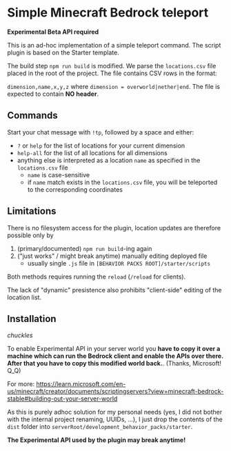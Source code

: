 # Simple Minecraft Bedrock teleport

**Experimental Beta API required**

This is an ad-hoc implementation of a simple teleport command. The script 
plugin is based on the Starter template.

The build step `npm run build` is modified. We parse the `locations.csv` file 
placed in the root of the project. The file contains CSV rows in the format:

`dimension,name,x,y,z` where `dimension = overworld|nether|end`. The file is 
expected to contain **NO header**.

## Commands

Start your chat message with `!tp`, followed by a space and either:

* `?` or `help` for the list of locations for your current dimension
* `help-all` for the list of all locations for all dimensions
* anything else is interpreted as a location `name` as specified in the `locations.csv` file
  * `name` is case-sensitive
  * if `name` match exists in the `locations.csv` file, you will be teleported to the
corresponding coordinates

## Limitations

There is no filesystem access for the plugin, location updates are therefore possible only by

1. (primary/documented) `npm run build`-ing again
2. ("just works" / might break anytime) manually editing deployed file
   * usually single `.js` file in `[BEHAVIOR PACKS ROOT]/starter/scripts` 

Both methods requires running the `reload` (`/reload` for clients).

The lack of "dynamic" presistence also prohibits "client-side" editing of the location list.

## Installation

*chuckles*

To enable Experimental API in your server world you **have to copy it over a machine which can run the Bedrock client and enable the APIs over there. After that you have to copy this modified world back.**. (Thanks, Microsoft! Q_Q) 

For more: 
https://learn.microsoft.com/en-us/minecraft/creator/documents/scriptingservers?view=minecraft-bedrock-stable#building-out-your-server-world

As this is purely adhoc solution for my personal needs (yes, I did not bother with the internal project renaming, UUIDs, ...), 
I just drop the contents of the `dist` folder into `serverRoot/development_behavior_packs/starter`.

**The Experimental API used by the plugin may break anytime!**
